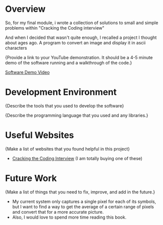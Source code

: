 # Overview

So, for my final module, i wrote a collection of solutions to small and simple problems within "Cracking the Coding interview"

And when I decided that wasn't quite enough, I recalled a project I thought about ages ago. A program to convert an image and display it in ascii characters

{Provide a link to your YouTube demonstration.  It should be a 4-5 minute demo of the software running and a walkthrough of the code.}

[Software Demo Video](http://youtube.link.goes.here)

# Development Environment

{Describe the tools that you used to develop the software}

{Describe the programming language that you used and any libraries.}

# Useful Websites

{Make a list of websites that you found helpful in this project}
* [Cracking the Coding Interview](https://www.amazon.com/)
(I am totally buying one of these)

# Future Work

{Make a list of things that you need to fix, improve, and add in the future.}
* My current system only captures a single pixel for each of its symbols, but I want to find a way to get the average of a certain range of pixels and convert that for a more accurate picture. 
* Also, I would love to spend more time reading this book.